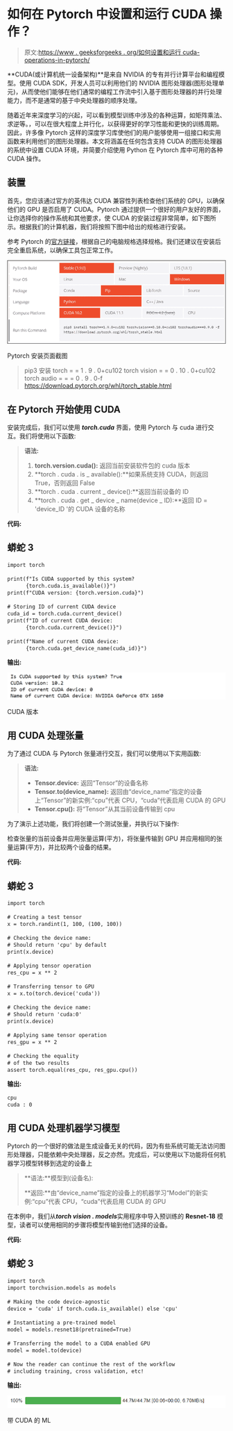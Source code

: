 # 如何在 Pytorch 中设置和运行 CUDA 操作？

> 原文:[https://www . geeksforgeeks . org/如何设置和运行 cuda-operations-in-pytorch/](https://www.geeksforgeeks.org/how-to-set-up-and-run-cuda-operations-in-pytorch/)

**CUDA(或计算机统一设备架构)**是来自 NVIDIA 的专有并行计算平台和编程模型。使用 CUDA SDK，开发人员可以利用他们的 NVIDIA 图形处理器(图形处理单元)，从而使他们能够在他们通常的编程工作流中引入基于图形处理器的并行处理能力，而不是通常的基于中央处理器的顺序处理。

随着近年来深度学习的兴起，可以看到模型训练中涉及的各种运算，如矩阵乘法、求逆等。，可以在很大程度上并行化，以获得更好的学习性能和更快的训练周期。因此，许多像 Pytorch 这样的深度学习库使他们的用户能够使用一组接口和实用函数来利用他们的图形处理器。本文将涵盖在任何包含支持 CUDA 的图形处理器的系统中设置 CUDA 环境，并简要介绍使用 Python 在 Pytorch 库中可用的各种 CUDA 操作。

## 装置

首先，您应该通过官方的英伟达 CUDA 兼容性列表检查他们系统的 GPU，以确保他们的 GPU 是否启用了 CUDA。Pytorch 通过提供一个很好的用户友好的界面，让你选择你的操作系统和其他要求，使 CUDA 的安装过程非常简单，如下图所示。根据我们的计算机器，我们将按照下图中给出的规格进行安装。

参考 Pytorch 的[官方链接](https://pytorch.org/get-started/locally/)，根据自己的电脑规格选择规格。我们还建议在安装后完全重启系统，以确保工具包正常工作。

![](img/6676d2c5fd0aa9db6719e8d9b72d5533.png)

Pytorch 安装页面截图

> pip3 安装 torch = = 1 . 9 . 0+cu102 torch vision = = 0 . 10 . 0+cu102 torch audio = = = 0 . 9 . 0-f https://download.pytorch.org/whl/torch_stable.html

## 在 Pytorch 开始使用 CUDA

安装完成后，我们可以使用 ***torch.cuda*** 界面，使用 Pytorch 与 cuda 进行交互。我们将使用以下函数:

> **语法:**
> 
> 1.  **torch.version.cuda():** 返回当前安装软件包的 cuda 版本
> 2.  **torch . cuda . is _ available():**如果系统支持 CUDA，则返回 True，否则返回 False
> 3.  **torch . cuda . current _ device():**返回当前设备的 ID
> 4.  **torch . cuda . get _ device _ name(device _ ID):**返回 ID = 'device_ID '的 CUDA 设备的名称

**代码:**

## 蟒蛇 3

```
import torch

print(f"Is CUDA supported by this system? 
      {torch.cuda.is_available()}")
print(f"CUDA version: {torch.version.cuda}")

# Storing ID of current CUDA device
cuda_id = torch.cuda.current_device()
print(f"ID of current CUDA device:
      {torch.cuda.current_device()}")

print(f"Name of current CUDA device:
      {torch.cuda.get_device_name(cuda_id)}")
```

**输出:**

![](img/eb406c7e7b933f10d3aef1e8b1716135.png)

CUDA 版本

## 用 CUDA 处理张量

为了通过 CUDA 与 Pytorch 张量进行交互，我们可以使用以下实用函数:

> **语法:**
> 
> *   **Tensor.device:** 返回“Tensor”的设备名称
> *   **Tensor.to(device_name):** 返回由“device_name”指定的设备上“Tensor”的新实例:“cpu”代表 CPU，“cuda”代表启用 CUDA 的 GPU
> *   **Tensor.cpu():** 将“Tensor”从其当前设备传输到 cpu

为了演示上述功能，我们将创建一个测试张量，并执行以下操作:

检查张量的当前设备并应用张量运算(平方)，将张量传输到 GPU 并应用相同的张量运算(平方)，并比较两个设备的结果。

**代码:**

## 蟒蛇 3

```
import torch

# Creating a test tensor
x = torch.randint(1, 100, (100, 100))

# Checking the device name:
# Should return 'cpu' by default
print(x.device)

# Applying tensor operation
res_cpu = x ** 2

# Transferring tensor to GPU
x = x.to(torch.device('cuda'))

# Checking the device name:
# Should return 'cuda:0'
print(x.device)

# Applying same tensor operation
res_gpu = x ** 2

# Checking the equality
# of the two results
assert torch.equal(res_cpu, res_gpu.cpu())
```

**输出:**

```
cpu
cuda : 0
```

## 用 CUDA 处理机器学习模型

Pytorch 的一个很好的做法是生成设备无关的代码，因为有些系统可能无法访问图形处理器，只能依赖中央处理器，反之亦然。完成后，可以使用以下功能将任何机器学习模型转移到选定的设备上

> **语法:**模型到(设备名):
> 
> **返回:**由“device_name”指定的设备上的机器学习“Model”的新实例:“cpu”代表 CPU，“cuda”代表启用 CUDA 的 GPU

在本例中，我们从***torch vision . models***实用程序中导入预训练的 **Resnet-18** 模型，读者可以使用相同的步骤将模型传输到他们选择的设备。

**代码:**

## 蟒蛇 3

```
import torch
import torchvision.models as models

# Making the code device-agnostic
device = 'cuda' if torch.cuda.is_available() else 'cpu'

# Instantiating a pre-trained model
model = models.resnet18(pretrained=True)

# Transferring the model to a CUDA enabled GPU
model = model.to(device)

# Now the reader can continue the rest of the workflow
# including training, cross validation, etc!
```

**输出:**

![](img/f123dba442dcd05d656f943e754b74a1.png)

带 CUDA 的 ML